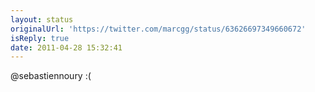 ```yaml
---
layout: status
originalUrl: 'https://twitter.com/marcgg/status/63626697349660672'
isReply: true
date: 2011-04-28 15:32:41
---
```


@sebastiennoury :(
